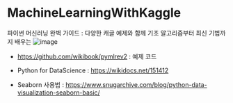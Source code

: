 # MachineLearningWithKaggle
파이썬 머신러닝 완벽 가이드 : 다양한 캐글 예제와 함께 기초 알고리즘부터 최신 기법까지 배우는
![image](https://github.com/IM2COLD/MachineLearningWithKaggle/assets/114397640/3ffa50c4-affc-4330-8156-d0b96ac41c69)
- https://github.com/wikibook/pymlrev2 : 예제 코드

- Python for DataScience : https://wikidocs.net/151412
- Seaborn 사용법 :  https://www.snugarchive.com/blog/python-data-visualization-seaborn-basic/
  
